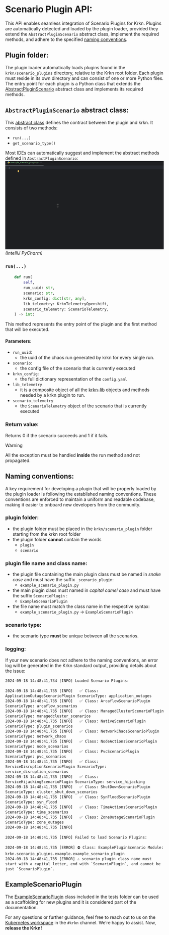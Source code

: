 # Scenario Plugin API:

This API enables seamless integration of Scenario Plugins for Krkn. Plugins are automatically 
detected and loaded by the plugin loader, provided they extend the `AbstractPluginScenario` 
abstract class, implement the required methods, and adhere to the specified [naming conventions](#naming-conventions).

## Plugin folder:

The plugin loader automatically loads plugins found in the `krkn/scenario_plugins` directory, 
relative to the Krkn root folder. Each plugin must reside in its own directory and can consist 
of one or more Python files. The entry point for each plugin is a Python class that extends the 
[AbstractPluginScenario](../krkn/scenario_plugins/abstract_scenario_plugin.py) abstract class and implements its required methods.

## `AbstractPluginScenario` abstract class:

This [abstract class](../krkn/scenario_plugins/abstract_scenario_plugin.py) defines the contract between the plugin and krkn.
It consists of two methods:
- `run(...)`
- `get_scenario_type()`

Most IDEs can automatically suggest and implement the abstract methods defined in `AbstractPluginScenario`:
![pycharm](scenario_plugin_pycharm.gif)
_(IntelliJ PyCharm)_

### `run(...)`

```python
    def run(
        self,
        run_uuid: str,
        scenario: str,
        krkn_config: dict[str, any],
        lib_telemetry: KrknTelemetryOpenshift,
        scenario_telemetry: ScenarioTelemetry,
    ) -> int:

```

This method represents the entry point of the plugin and the first method 
that will be executed.
#### Parameters:

- `run_uuid`:
  - the uuid of the chaos run generated by krkn for every single run.
- `scenario`:
  - the config file of the scenario that is currently executed
- `krkn_config`:
  - the full dictionary representation of the `config.yaml`
- `lib_telemetry`
  - it is a composite object of all the [krkn-lib](https://krkn-chaos.github.io/krkn-lib-docs/modules.html) objects and methods needed by a krkn plugin to run.
- `scenario_telemetry`
  - the `ScenarioTelemetry` object of the scenario that is currently executed
 
### Return value:
Returns 0 if the scenario succeeds and 1 if it fails.
> [!WARNING]
> All the exception must be handled __inside__ the run method and not propagated.

## Naming conventions:
A key requirement for developing a plugin that will be properly loaded 
by the plugin loader is following the established naming conventions. 
These conventions are enforced to maintain a uniform and readable codebase, 
making it easier to onboard new developers from the community.

### plugin folder:
- the plugin folder must be placed in the `krkn/scenario_plugin` folder starting from the krkn root folder
- the plugin folder __cannot__ contain the words
  - `plugin`
  - `scenario`
### plugin file name and class name:
- the plugin file containing the main plugin class must be named in _snake case_ and must have the suffix `_scenario_plugin`: 
  - `example_scenario_plugin.py`
- the main plugin class must named in _capital camel case_ and must have the suffix `ScenarioPlugin` : 
  - `ExampleScenarioPlugin`
- the file name must match the class name in the respective syntax:
  - `example_scenario_plugin.py` -> `ExampleScenarioPlugin`

### scenario type:
- the scenario type __must__ be unique between all the scenarios.

### logging:
If your new scenario does not adhere to the naming conventions, an error log will be generated in the Krkn standard output,
providing details about the issue:

```commandline
2024-09-18 14:48:41,734 [INFO] Loaded Scenario Plugins:

2024-09-18 14:48:41,735 [INFO]   ✅ Class: ApplicationOutageScenarioPlugin ScenarioType: application_outages
2024-09-18 14:48:41,735 [INFO]   ✅ Class: ArcaflowScenarioPlugin ScenarioType: arcaflow_scenarios
2024-09-18 14:48:41,735 [INFO]   ✅ Class: ManagedClusterScenarioPlugin ScenarioType: managedcluster_scenarios
2024-09-18 14:48:41,735 [INFO]   ✅ Class: NativeScenarioPlugin ScenarioType: plugin_scenarios
2024-09-18 14:48:41,735 [INFO]   ✅ Class: NetworkChaosScenarioPlugin ScenarioType: network_chaos
2024-09-18 14:48:41,735 [INFO]   ✅ Class: NodeActionsScenarioPlugin ScenarioType: node_scenarios
2024-09-18 14:48:41,735 [INFO]   ✅ Class: PvcScenarioPlugin ScenarioType: pvc_scenarios
2024-09-18 14:48:41,735 [INFO]   ✅ Class: ServiceDisruptionScenarioPlugin ScenarioType: service_disruption_scenarios
2024-09-18 14:48:41,735 [INFO]   ✅ Class: ServiceHijackingScenarioPlugin ScenarioType: service_hijacking
2024-09-18 14:48:41,735 [INFO]   ✅ Class: ShutDownScenarioPlugin ScenarioType: cluster_shut_down_scenarios
2024-09-18 14:48:41,735 [INFO]   ✅ Class: SynFloodScenarioPlugin ScenarioType: syn_flood
2024-09-18 14:48:41,735 [INFO]   ✅ Class: TimeActionsScenarioPlugin ScenarioType: time_scenarios
2024-09-18 14:48:41,735 [INFO]   ✅ Class: ZoneOutageScenarioPlugin ScenarioType: zone_outages
2024-09-18 14:48:41,735 [INFO] 

2024-09-18 14:48:41,735 [INFO] Failed to load Scenario Plugins:

2024-09-18 14:48:41,735 [ERROR] ⛔ Class: ExamplePluginScenario Module: krkn.scenario_plugins.example.example_scenario_plugin
2024-09-18 14:48:41,735 [ERROR] ⚠️ scenario plugin class name must start with a capital letter, end with `ScenarioPlugin`, and cannot be just `ScenarioPlugin`.
```

## ExampleScenarioPlugin
The [ExampleScenarioPlugin](../krkn/tests/test_plugins/example_scenario_plugin.py) class included in the tests folder can be used as a scaffolding for new plugins and it is considered
part of the documentation.

For any questions or further guidance, feel free to reach out to us on the 
[Kubernetes workspace](https://kubernetes.slack.com/) in the `#krkn` channel. 
We’re happy to assist. Now, __release the Krkn!__

